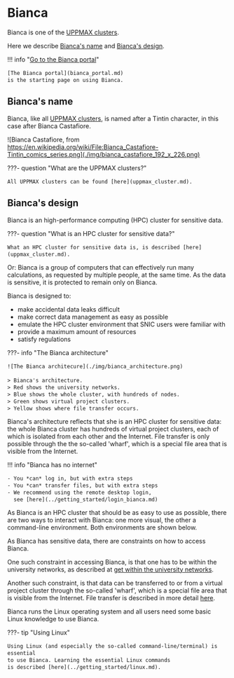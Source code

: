 # Bianca

Bianca is one of the [UPPMAX clusters](uppmax_cluster.md).

Here we describe [Bianca's name](#bianca's-name)
and [Bianca's design](#bianca's-design).

!!! info "[Go to the Bianca portal](bianca_portal.md)"

    [The Bianca portal](bianca_portal.md) 
    is the starting page on using Bianca.

## Bianca's name

Bianca, like all [UPPMAX clusters](uppmax_cluster.md), 
is named after a Tintin character,
in this case after Bianca Castafiore.

![Bianca Castafiore, from https://en.wikipedia.org/wiki/File:Bianca_Castafiore-Tintin_comics_series.png](./img/bianca_castafiore_192_x_226.png)

???- question "What are the UPPMAX clusters?"

    All UPPMAX clusters can be found [here](uppmax_cluster.md).

## Bianca's design

Bianca is an high-performance computing (HPC) cluster for sensitive data.

???- question "What is an HPC cluster for sensitive data?"

    What an HPC cluster for sensitive data is, is described [here](uppmax_cluster.md).

Or: Bianca is a group of computers that can effectively run many calculations, 
as requested by multiple people, at the same time.
As the data is sensitive, it is protected to remain only on Bianca.

Bianca is designed to:

- make accidental data leaks difficult
- make correct data management as easy as possible
- emulate the HPC cluster environment that SNIC users were familiar with
- provide a maximum amount of resources
- satisfy regulations

???- info "The Bianca architecture"

    ![The Bianca architecure](./img/bianca_architecture.png)

    > Bianca's architecture.
    > Red shows the university networks.
    > Blue shows the whole cluster, with hundreds of nodes.
    > Green shows virtual project clusters.
    > Yellow shows where file transfer occurs.

Bianca's architecture reflects that 
she is an HPC cluster for sensitive data:
the whole Bianca cluster has hundreds 
of virtual project clusters, 
each of which is isolated from each other and the Internet.
File transfer is only possible through the the so-called 'wharf', 
which is a special file area that is visible from the Internet.

!!! info "Bianca has no internet"

    - You *can* log in, but with extra steps
    - You *can* transfer files, but with extra steps
    - We recommend using the remote desktop login, 
      see [here](../getting_started/login_bianca.md)

As Bianca is an HPC cluster that should be as easy to 
use as possible, there are two ways to interact with Bianca:
one more visual, the other a command-line environment.
Both environments are shown below.

As Bianca has sensitive data, there are constraints on how to
access Bianca.

One such constraint in accessing Bianca, 
is that one has to be within the university
networks, as described at [get within the university networks](#get-within-the-university-networks).

Another such constraint, is that data can be
transferred to or from a virtual project cluster through the so-called 'wharf', 
which is a special file area that is visible from the Internet.
File transfer is described in more detail [here](../cluster_guides/transfer_bianca.md).

Bianca runs the Linux operating system and all users need some
basic Linux knowledge to use Bianca.

???- tip "Using Linux"

    Using Linux (and especially the so-called command-line/terminal) is essential
    to use Bianca. Learning the essential Linux commands 
    is described [here](../getting_started/linux.md).
